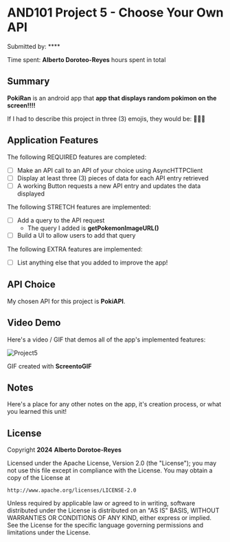 <!-- (This is a comment) INSTRUCTIONS: Go through this page and fill out any **bolded** entries with their correct values.-->

# AND101 Project 5 - Choose Your Own API

Submitted by: ****

Time spent: **Alberto Doroteo-Reyes** hours spent in total

## Summary

**PokiRan** is an android app that **app that displays random pokimon on the screen!!!!**

If I had to describe this project in three (3) emojis, they would be: **🤡😺🤩**

## Application Features

<!-- (This is a comment) Please be sure to change the [ ] to [x] for any features you completed.  If a feature is not checked [x], you might miss the points for that item! -->

The following REQUIRED features are completed:

- [ ] Make an API call to an API of your choice using AsyncHTTPClient
- [ ] Display at least three (3) pieces of data for each API entry retrieved
- [ ] A working Button requests a new API entry and updates the data displayed

The following STRETCH features are implemented:

- [ ] Add a query to the API request
  - The query I added is **getPokemonImageURL()**
- [ ] Build a UI to allow users to add that query

The following EXTRA features are implemented:

- [ ] List anything else that you added to improve the app!

## API Choice

My chosen API for this project is **PokiAPI**.

## Video Demo

Here's a video / GIF that demos all of the app's implemented features:

![Project5](https://github.com/Betito45/Project5PokimonAPI/assets/116847695/6834f8d9-867a-41ee-8d35-7876b91d0f8c)


GIF created with **ScreentoGIF**

<!-- Recommended tools:
- [Kap](https://getkap.co/) for macOS
- [ScreenToGif](https://www.screentogif.com/) for Windows
- [peek](https://github.com/phw/peek) for Linux. -->

## Notes

Here's a place for any other notes on the app, it's creation process, or what you learned this unit!

## License

Copyright **2024** **Alberto Dorotoe-Reyes**

Licensed under the Apache License, Version 2.0 (the "License");
you may not use this file except in compliance with the License.
You may obtain a copy of the License at

    http://www.apache.org/licenses/LICENSE-2.0

Unless required by applicable law or agreed to in writing, software
distributed under the License is distributed on an "AS IS" BASIS,
WITHOUT WARRANTIES OR CONDITIONS OF ANY KIND, either express or implied.
See the License for the specific language governing permissions and
limitations under the License.
